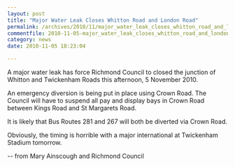 ```yaml
---
layout: post
title: "Major Water Leak Closes Whitton Road and London Road"
permalink: /archives/2010/11/major_water_leak_closes_whitton_road_and_london_ro.html
commentfile: 2010-11-05-major_water_leak_closes_whitton_road_and_london_ro
category: news
date: 2010-11-05 18:23:04

---
```


A major water leak has force Richmond Council to closed the junction of Whitton and Twickenham Roads this afternoon, 5 November 2010.

An emergency diversion is being put in place using Crown Road. The Council will have to suspend all pay and display bays in Crown Road between Kings Road and St
Margarets Road.

It is likely that Bus Routes 281 and 267 will both be diverted via Crown Road.

Obviously, the timing is horrible with a major international at Twickenham Stadium tomorrow.

-- from Mary Ainscough and Richmond Council
